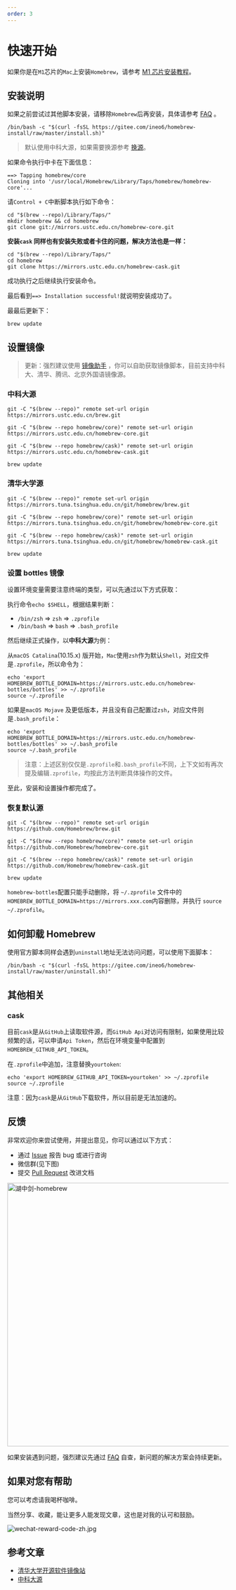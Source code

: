 ```yaml
---
order: 3
---
```


# 快速开始

如果你是在`M1`芯片的`Mac`上安装`Homebrew`，请参考 [M1 芯片安装教程](/guide/m1/)。

## 安装说明

如果之前尝试过其他脚本安装，请移除`Homebrew`后再安装，具体请参考 [FAQ](/guide/faq/#no1-的小秘籍) 。

```shell
/bin/bash -c "$(curl -fsSL https://gitee.com/ineo6/homebrew-install/raw/master/install.sh)"
```

> 默认使用中科大源，如果需要换源参考 [换源](/guide/change-source/)。

如果命令执行中卡在下面信息：

```shell
==> Tapping homebrew/core
Cloning into '/usr/local/Homebrew/Library/Taps/homebrew/homebrew-core'...
```

请`Control + C`中断脚本执行如下命令：

```shell
cd "$(brew --repo)/Library/Taps/"
mkdir homebrew && cd homebrew
git clone git://mirrors.ustc.edu.cn/homebrew-core.git
```

**安装`cask` 同样也有安装失败或者卡住的问题，解决方法也是一样：**

```shell
cd "$(brew --repo)/Library/Taps/"
cd homebrew
git clone https://mirrors.ustc.edu.cn/homebrew-cask.git
```

成功执行之后继续执行安装命令。

最后看到`==> Installation successful!`就说明安装成功了。

最最后更新下：

```shell
brew update
```

<h2 id='part3'>设置镜像</h2>

> 更新：强烈建议使用 [镜像助手](/guide/change-source/) ，你可以自助获取镜像脚本，目前支持中科大、清华、腾讯、北京外国语镜像源。

### 中科大源

```shell
git -C "$(brew --repo)" remote set-url origin https://mirrors.ustc.edu.cn/brew.git

git -C "$(brew --repo homebrew/core)" remote set-url origin https://mirrors.ustc.edu.cn/homebrew-core.git

git -C "$(brew --repo homebrew/cask)" remote set-url origin https://mirrors.ustc.edu.cn/homebrew-cask.git

brew update
```

### 清华大学源

```shell
git -C "$(brew --repo)" remote set-url origin https://mirrors.tuna.tsinghua.edu.cn/git/homebrew/brew.git

git -C "$(brew --repo homebrew/core)" remote set-url origin https://mirrors.tuna.tsinghua.edu.cn/git/homebrew/homebrew-core.git

git -C "$(brew --repo homebrew/cask)" remote set-url origin https://mirrors.tuna.tsinghua.edu.cn/git/homebrew/homebrew-cask.git

brew update
```

### 设置 bottles 镜像

设置环境变量需要注意终端的类型，可以先通过以下方式获取：

执行命令`echo $SHELL`，根据结果判断：

- `/bin/zsh` => `zsh` => `.zprofile`
- `/bin/bash` => `bash` => `.bash_profile`

然后继续正式操作，以**中科大源**为例：

从`macOS Catalina`(10.15.x) 版开始，`Mac`使用`zsh`作为默认`Shell`，对应文件是`.zprofile`，所以命令为：

```shell
echo 'export HOMEBREW_BOTTLE_DOMAIN=https://mirrors.ustc.edu.cn/homebrew-bottles/bottles' >> ~/.zprofile
source ~/.zprofile
```

如果是`macOS Mojave` 及更低版本，并且没有自己配置过`zsh`，对应文件则是`.bash_profile`：

```shell
echo 'export HOMEBREW_BOTTLE_DOMAIN=https://mirrors.ustc.edu.cn/homebrew-bottles/bottles' >> ~/.bash_profile
source ~/.bash_profile
```

> 注意：上述区别仅仅是`.zprofile`和`.bash_profile`不同，上下文如有再次提及编辑`.zprofile`，均按此方法判断具体操作的文件。

至此，安装和设置操作都完成了。

### 恢复默认源

```shell
git -C "$(brew --repo)" remote set-url origin https://github.com/Homebrew/brew.git

git -C "$(brew --repo homebrew/core)" remote set-url origin https://github.com/Homebrew/homebrew-core.git

git -C "$(brew --repo homebrew/cask)" remote set-url origin https://github.com/Homebrew/homebrew-cask.git

brew update
```

`homebrew-bottles`配置只能手动删除，将 `~/.zprofile` 文件中的 `HOMEBREW_BOTTLE_DOMAIN=https://mirrors.xxx.com`内容删除，并执行 `source ~/.zprofile`。

## 如何卸载 Homebrew

使用官方脚本同样会遇到`uninstall`地址无法访问问题，可以使用下面脚本：

```shell
/bin/bash -c "$(curl -fsSL https://gitee.com/ineo6/homebrew-install/raw/master/uninstall.sh)"
```

## 其他相关

### cask

目前`cask`是从`GitHub`上读取软件源，而`GitHub Api`对访问有限制，如果使用比较频繁的话，可以申请`Api Token`，然后在环境变量中配置到`HOMEBREW_GITHUB_API_TOKEN`。

在`.zprofile`中追加，注意替换`yourtoken`:

```shell
echo 'export HOMEBREW_GITHUB_API_TOKEN=yourtoken' >> ~/.zprofile
source ~/.zprofile
```

注意：因为`cask`是从`GitHub`下载软件，所以目前是无法加速的。

## 反馈

非常欢迎你来尝试使用，并提出意见，你可以通过以下方式：

- 通过 [Issue][issues] 报告 bug 或进行咨询
- 微信群(见下图)
- 提交 [Pull Request][pulls] 改进文档

<img src="https://i.loli.net/2021/01/03/sXGryYHa3JhB9QL.png" width="600" alt="湖中剑-homebrew" />

如果安装遇到问题，强烈建议先通过 [FAQ](/guide/faq/) 自查，新问题的解决方案会持续更新。

## 如果对您有帮助

您可以考虑请我喝杯咖啡。

当然分享、收藏，能让更多人能发现文章，这也是对我的认可和鼓励。

![wechat-reward-code-zh.jpg](https://i.loli.net/2021/03/14/GZm6bFKVEjHozke.jpg)

## 参考文章

- [清华大学开源软件镜像站](https://mirror.tuna.tsinghua.edu.cn/help/homebrew/)
- [中科大源](http://mirrors.ustc.edu.cn/help/brew.git.html)

[issues]: https://github.com/ineo6/homebrew-install/issues
[pulls]: https://github.com/ineo6/homebrew-install/pulls
